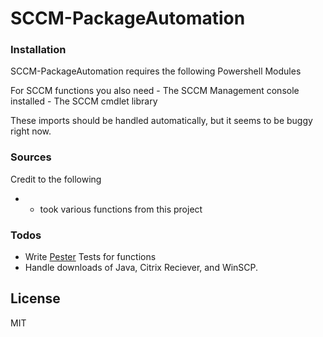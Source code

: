 # SCCM-PackageAutomation






### Installation

SCCM-PackageAutomation requires the following Powershell Modules
   
For SCCM functions you also need
    - The SCCM Management console installed
    - The SCCM cmdlet library
    
These imports should be handled automatically, but it seems to be buggy right now.


### Sources

Credit to the following

*  - took various functions from this project

### Todos

 - Write [Pester] Tests for functions
 - Handle downloads of Java, Citrix Reciever, and WinSCP.
 
License
----

MIT


   [Pester]: <https://github.com/pester/Pester>